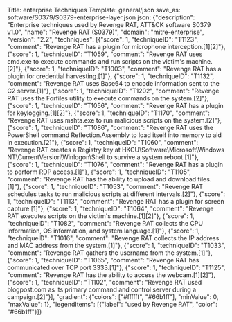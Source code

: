 Title: enterprise Techniques
Template: general/json
save_as: software/S0379/S0379-enterprise-layer.json
json: {"description": "Enterprise techniques used by Revenge RAT, ATT&CK software S0379 v1.0", "name": "Revenge RAT (S0379)", "domain": "mitre-enterprise", "version": "2.2", "techniques": [{"score": 1, "techniqueID": "T1123", "comment": "Revenge RAT has a plugin for microphone interception.[1][2]"}, {"score": 1, "techniqueID": "T1059", "comment": "Revenge RAT uses cmd.exe to execute commands and run scripts on the victim's machine.[2]"}, {"score": 1, "techniqueID": "T1003", "comment": "Revenge RAT has a plugin for credential harvesting.[1]"}, {"score": 1, "techniqueID": "T1132", "comment": "Revenge RAT uses Base64 to encode information sent to the C2 server.[1]"}, {"score": 1, "techniqueID": "T1202", "comment": "Revenge RAT uses the Forfiles utility to execute commands on the system.[2]"}, {"score": 1, "techniqueID": "T1056", "comment": "Revenge RAT has a plugin for keylogging.[1][2]"}, {"score": 1, "techniqueID": "T1170", "comment": "Revenge RAT uses mshta.exe to run malicious scripts on the system.[2]"}, {"score": 1, "techniqueID": "T1086", "comment": "Revenge RAT uses the PowerShell command Reflection.Assembly to load itself into memory to aid in execution.[2]"}, {"score": 1, "techniqueID": "T1060", "comment": "Revenge RAT creates a Registry key at HKCU\\Software\\Microsoft\\Windows NT\\CurrentVersion\\Winlogon\\Shell to survive a system reboot.[1]"}, {"score": 1, "techniqueID": "T1076", "comment": "Revenge RAT has a plugin to perform RDP access.[1]"}, {"score": 1, "techniqueID": "T1105", "comment": "Revenge RAT has the ability to upload and download files.[1]"}, {"score": 1, "techniqueID": "T1053", "comment": "Revenge RAT schedules tasks to run malicious scripts at different intervals.[2]"}, {"score": 1, "techniqueID": "T1113", "comment": "Revenge RAT has a plugin for screen capture.[1]"}, {"score": 1, "techniqueID": "T1064", "comment": "Revenge RAT executes scripts on the victim's machine.[1][2]"}, {"score": 1, "techniqueID": "T1082", "comment": "Revenge RAT collects the CPU information, OS information, and system language.[1]"}, {"score": 1, "techniqueID": "T1016", "comment": "Revenge RAT collects the IP address and MAC address from the system.[1]"}, {"score": 1, "techniqueID": "T1033", "comment": "Revenge RAT gathers the username from the system.[1]"}, {"score": 1, "techniqueID": "T1065", "comment": "Revenge RAT has communicated over TCP port 3333.[1]"}, {"score": 1, "techniqueID": "T1125", "comment": "Revenge RAT has the ability to access the webcam.[1][2]"}, {"score": 1, "techniqueID": "T1102", "comment": "Revenge RAT used blogpost.com as its primary command and control server during a campaign.[2]"}], "gradient": {"colors": ["#ffffff", "#66b1ff"], "minValue": 0, "maxValue": 1}, "legendItems": [{"label": "used by Revenge RAT", "color": "#66b1ff"}]}